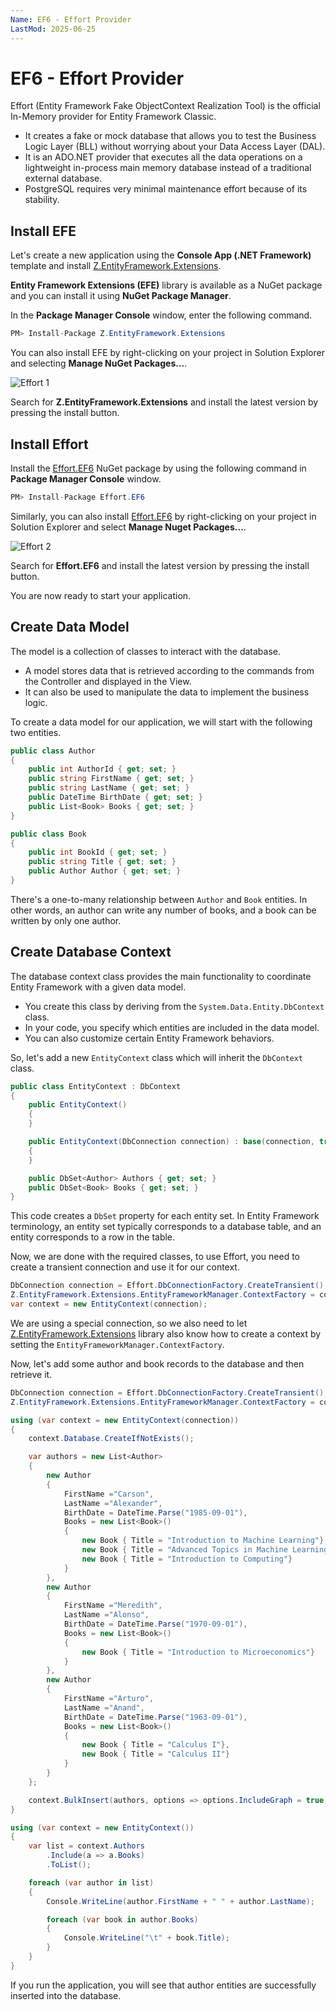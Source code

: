 ```yaml
---
Name: EF6 - Effort Provider
LastMod: 2025-06-25
---
```


# EF6 - Effort Provider

Effort (Entity Framework Fake ObjectContext Realization Tool) is the official In-Memory provider for Entity Framework Classic. 

 - It creates a fake or mock database that allows you to test the Business Logic Layer (BLL) without worrying about your Data Access Layer (DAL).
 - It is an ADO.NET provider that executes all the data operations on a lightweight in-process main memory database instead of a traditional external database.
 - PostgreSQL requires very minimal maintenance effort because of its stability.

## Install EFE

Let's create a new application using the **Console App (.NET Framework)** template and install [Z.EntityFramework.Extensions](https://www.nuget.org/packages/Z.EntityFramework.Extensions/). 

**Entity Framework Extensions (EFE)** library is available as a NuGet package and you can install it using **NuGet Package Manager**.

In the **Package Manager Console** window, enter the following command.

```csharp
PM> Install-Package Z.EntityFramework.Extensions
```

You can also install EFE by right-clicking on your project in Solution Explorer and selecting **Manage NuGet Packages...**. 

<img src="https://raw.githubusercontent.com/zzzprojects/docs/master/entityframework-extensions.net/images/effort-1.png" alt="Effort 1">

Search for **Z.EntityFramework.Extensions** and install the latest version by pressing the install button. 

## Install Effort

Install the [Effort.EF6](https://www.nuget.org/packages/Effort.EF6/) NuGet package by using the following command in **Package Manager Console** window.

```csharp
PM> Install-Package Effort.EF6
```

Similarly, you can also install [Effort.EF6](https://www.nuget.org/packages/Effort.EF6/) by right-clicking on your project in Solution Explorer and select **Manage Nuget Packages...**. 

<img src="https://raw.githubusercontent.com/zzzprojects/docs/master/entityframework-extensions.net/images/effort-2.png" alt="Effort 2">

Search for **Effort.EF6** and install the latest version by pressing the install button. 

You are now ready to start your application.
 
## Create Data Model
 
The model is a collection of classes to interact with the database.

 - A model stores data that is retrieved according to the commands from the Controller and displayed in the View.
 - It can also be used to manipulate the data to implement the business logic.

To create a data model for our application, we will start with the following two entities.

```csharp
public class Author
{
    public int AuthorId { get; set; }
    public string FirstName { get; set; }
    public string LastName { get; set; }
    public DateTime BirthDate { get; set; }
    public List<Book> Books { get; set; }
}

public class Book
{
    public int BookId { get; set; }
    public string Title { get; set; }
    public Author Author { get; set; }
}
```

There's a one-to-many relationship between `Author` and `Book` entities. In other words, an author can write any number of books, and a book can be written by only one author.

## Create Database Context

The database context class provides the main functionality to coordinate Entity Framework with a given data model. 

 - You create this class by deriving from the `System.Data.Entity.DbContext` class. 
 - In your code, you specify which entities are included in the data model. 
 - You can also customize certain Entity Framework behaviors. 

So, let's add a new `EntityContext` class which will inherit the `DbContext` class.

```csharp
public class EntityContext : DbContext
{
    public EntityContext()
    {
    }

    public EntityContext(DbConnection connection) : base(connection, true)
    {
    }

    public DbSet<Author> Authors { get; set; }
    public DbSet<Book> Books { get; set; }
}
```

This code creates a `DbSet` property for each entity set. In Entity Framework terminology, an entity set typically corresponds to a database table, and an entity corresponds to a row in the table.

Now, we are done with the required classes, to use Effort, you need to create a transient connection and use it for our context. 

```csharp
DbConnection connection = Effort.DbConnectionFactory.CreateTransient();
Z.EntityFramework.Extensions.EntityFrameworkManager.ContextFactory = context => new EntityContext(connection);
var context = new EntityContext(connection);
```

We are using a special connection, so we also need to let [Z.EntityFramework.Extensions](https://entityframework-extensions.net) library also know how to create a context by setting the `EntityFrameworkManager.ContextFactory`. 

Now, let's add some author and book records to the database and then retrieve it.

```csharp
DbConnection connection = Effort.DbConnectionFactory.CreateTransient();
Z.EntityFramework.Extensions.EntityFrameworkManager.ContextFactory = context => new EntityContext(connection);

using (var context = new EntityContext(connection))
{
    context.Database.CreateIfNotExists();

    var authors = new List<Author>
    {
        new Author
        {
            FirstName ="Carson",
            LastName ="Alexander",
            BirthDate = DateTime.Parse("1985-09-01"),
            Books = new List<Book>()
            {
                new Book { Title = "Introduction to Machine Learning"},
                new Book { Title = "Advanced Topics in Machine Learning"},
                new Book { Title = "Introduction to Computing"}
            }
        },
        new Author
        {
            FirstName ="Meredith",
            LastName ="Alonso",
            BirthDate = DateTime.Parse("1970-09-01"),
            Books = new List<Book>()
            {
                new Book { Title = "Introduction to Microeconomics"}
            }
        },
        new Author
        {
            FirstName ="Arturo",
            LastName ="Anand",
            BirthDate = DateTime.Parse("1963-09-01"),
            Books = new List<Book>()
            {
                new Book { Title = "Calculus I"},
                new Book { Title = "Calculus II"}
            }
        }
    };

    context.BulkInsert(authors, options => options.IncludeGraph = true);
}

using (var context = new EntityContext())
{
    var list = context.Authors
        .Include(a => a.Books)
        .ToList();

    foreach (var author in list)
    {
        Console.WriteLine(author.FirstName + " " + author.LastName);

        foreach (var book in author.Books)
        {
            Console.WriteLine("\t" + book.Title);
        }
    }
}
```

If you run the application, you will see that author entities are successfully inserted into the database.
